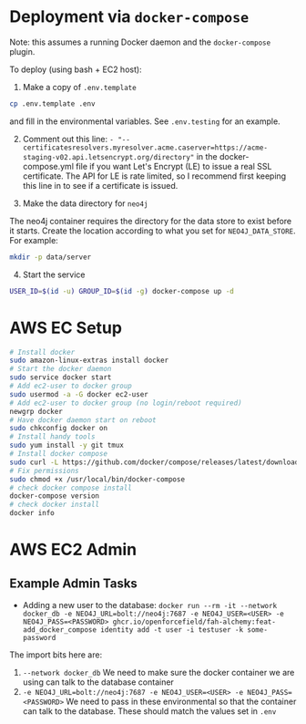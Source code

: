 # Deployment via `docker-compose`

Note: this assumes a running Docker daemon and the `docker-compose` plugin.

To deploy (using bash + EC2 host):

1. Make a copy of `.env.template`
```bash
cp .env.template .env
```
and fill in the environmental variables.
See `.env.testing` for an example.

2. Comment out this line:
`- "--certificatesresolvers.myresolver.acme.caserver=https://acme-staging-v02.api.letsencrypt.org/directory"`
in the docker-compose.yml file if you want Let's Encrypt (LE) to issue a real SSL certificate.
The API for LE is rate limited, so I recommend first keeping this line in to see if a certificate is issued.

3. Make the data directory for `neo4j`

The neo4j container requires the directory for the data store to exist before it starts.
Create the location according to what you set for `NEO4J_DATA_STORE`.
For example:

```bash
mkdir -p data/server
```

4. Start the service
 
```bash 
USER_ID=$(id -u) GROUP_ID=$(id -g) docker-compose up -d
```

# AWS EC Setup

```bash
# Install docker
sudo amazon-linux-extras install docker
# Start the docker daemon
sudo service docker start
# Add ec2-user to docker group
sudo usermod -a -G docker ec2-user
# Add ec2-user to docker group (no login/reboot required)
newgrp docker
# Have docker daemon start on reboot
sudo chkconfig docker on
# Install handy tools
sudo yum install -y git tmux
# Install docker compose
sudo curl -L https://github.com/docker/compose/releases/latest/download/docker-compose-$(uname -s)-$(uname -m) -o /usr/local/bin/docker-compose
# Fix permissions
sudo chmod +x /usr/local/bin/docker-compose
# check docker compose install
docker-compose version
# check docker install
docker info
```

# AWS EC2 Admin

## Example Admin Tasks

* Adding a new user to the database:
`docker run --rm -it --network docker_db -e NEO4J_URL=bolt://neo4j:7687 -e NEO4J_USER=<USER> -e NEO4J_PASS=<PASSWORD> ghcr.io/openforcefield/fah-alchemy:feat-add_docker_compose identity add -t user -i testuser -k some-password`

The import bits here are:
1. `--network docker_db`
We need to make sure the docker container we are using can talk to the database container
2. `-e NEO4J_URL=bolt://neo4j:7687 -e NEO4J_USER=<USER> -e NEO4J_PASS=<PASSWORD>`
We need to pass in these environmental so that the container can talk to the database. These should match the values set in `.env`

